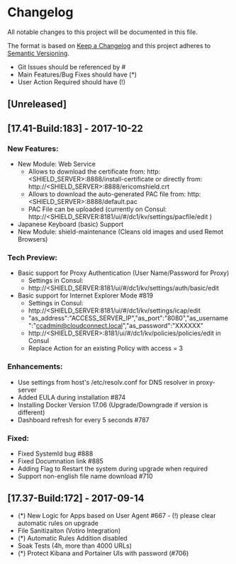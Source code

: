 # Changelog
All notable changes to this project will be documented in this file.

The format is based on [Keep a Changelog](http://keepachangelog.com/en/1.0.0/)
and this project adheres to [Semantic Versioning](http://semver.org/spec/v2.0.0.html).
- Git Issues should be referenced by #
- Main Features/Bug Fixes should have (*)
- User Action Required should have (!)

## [Unreleased]

## [17.41-Build:183] - 2017-10-22
### New Features:
- New Module: Web Service 
    - Allows to download the certificate from: http:<SHIELD_SERVER>:8888/install-certificate or directly from: http://<SHIELD_SERVER>:8888/ericomshield.crt
    - Allows to download the auto-generated PAC file from: http:<SHIELD_SERVER>:8888/default.pac
    - PAC File can be uploaded (currently on Consul: http://<SHIELD_SERVER:8181/ui/#/dc1/kv/settings/pacfile/edit )
- Japanese Keyboard (basic) Support
- New Module: shield-maintenance (Cleans old images and used Remot Browsers)
### Tech Preview:
- Basic support for Proxy Authentication (User Name/Password for Proxy)
    - Settings in Consul:
    - http://<SHIELD_SERVER:8181/ui/#/dc1/kv/settings/auth/basic/edit
- Basic support for Internet Explorer Mode #819
    - Settings in Consul:
    - http://<SHIELD_SERVER:8181/ui/#/dc1/kv/settings/icap/edit
    - "as_address":"ACCESS_SERVER_IP","as_port":"8080","as_username":"ccadmin@cloudconnect.local","as_password":"XXXXXX"
    - http://<SHIELD_SERVER>:8181/ui/#/dc1/kv/policies/policies/edit in Consul
    - Replace Action for an existing Policy with access = 3
### Enhancements:
- Use settings from host's /etc/resolv.conf for DNS resolver in proxy-server
- Added EULA during installation #874
- Installing Docker Version 17.06 (Upgrade/Downgrade if version is different)
- Dashboard refresh for every 5 seconds #787 

### Fixed:
- Fixed SystemId bug #888
- Fixed Documnation link #885
- Adding Flag to Restart the system during upgrade when required
- Support non-english file name download  #710

## [17.37-Build:172] - 2017-09-14
- (*) New Logic for Apps based on User Agent #667 - (!) please clear automatic rules on upgrade 
- File Sanitizaiton (Votiro Integration)
- (*) Automatic Rules Addition disabled
- Soak Tests (4h, more than 4000 URLs)
- (*) Protect Kibana and Portainer UIs with password (#706)

